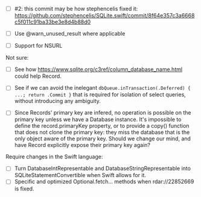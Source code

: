 - [ ] #2: this commit may be how stephencelis fixed it: https://github.com/stephencelis/SQLite.swift/commit/8f64e357c3a6668c5f011c91ba33be3e8d4b88d0
- [ ] Use @warn_unused_result where applicable
- [ ] Support for NSURL


Not sure:

- [ ] See how https://www.sqlite.org/c3ref/column_database_name.html could help Record.
- [ ] See if we can avoid the inelegant `dbQueue.inTransaction(.Deferred) { ...; return .Commit }` that is required for isolation of select queries, without introducing any ambiguity.
- [ ] Since Records' primary key are infered, no operation is possible on the primary key unless we have a Database instance. It's impossible to define the record.primaryKey property, or to provide a copy() function that does not clone the primary key: they miss the database that is the only object aware of the primary key. Should we change our mind, and have Record explicitly expose their primary key again?


Require changes in the Swift language:

- [ ] Turn DatabaseIntRepresentable and DatabaseStringRepresentable into SQLiteStatementConvertible when Swift allows for it.
- [ ] Specific and optimized Optional<SQLiteStatementConvertible>.fetch... methods when rdar://22852669 is fixed.
